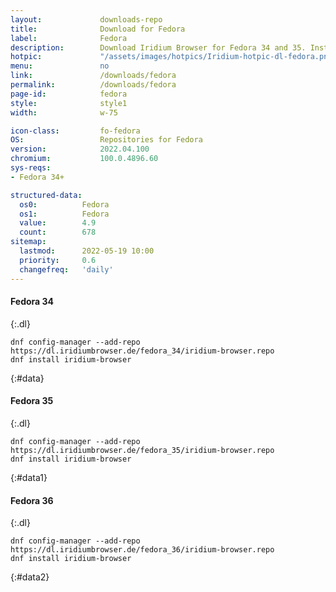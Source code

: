 ```yaml
---
layout:				downloads-repo
title:				Download for Fedora
label:				Fedora
description:		Download Iridium Browser for Fedora 34 and 35. Install package from repository using the command line.
hotpic:				"/assets/images/hotpics/Iridium-hotpic-dl-fedora.png"
menu:				no
link:				/downloads/fedora
permalink:			/downloads/fedora
page-id:			fedora
style:				style1
width:				w-75

icon-class:			fo-fedora
OS: 				Repositories for Fedora
version:			2022.04.100
chromium:			100.0.4896.60
sys-reqs:
- Fedora 34+

structured-data:
  os0:			Fedora
  os1:			Fedora
  value:		4.9
  count:		678
sitemap:
  lastmod:		2022-05-19 10:00
  priority:		0.6
  changefreq:	'daily'
---
```


#### Fedora 34 #
{:.dl}

	dnf config-manager --add-repo https://dl.iridiumbrowser.de/fedora_34/iridium-browser.repo
	dnf install iridium-browser
{:#data}

#### Fedora 35 #
{:.dl}

	dnf config-manager --add-repo https://dl.iridiumbrowser.de/fedora_35/iridium-browser.repo
	dnf install iridium-browser
{:#data1}


#### Fedora 36 #
{:.dl}

	dnf config-manager --add-repo https://dl.iridiumbrowser.de/fedora_36/iridium-browser.repo
	dnf install iridium-browser
{:#data2}